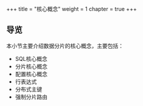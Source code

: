 +++
title = "核心概念"
weight = 1
chapter = true
+++

## 导览

本小节主要介绍数据分片的核心概念，主要包括：

* SQL核心概念
* 分片核心概念
* 配置核心概念
* 行表达式
* 分布式主键
* 强制分片路由
